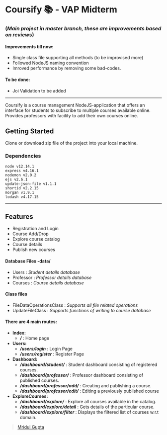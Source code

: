 # Coursify :books: - VAP Midterm 
### (*Main project in master branch, these are improvements based on reviews*)  

#### Improvements till now:
- Single class file supporting all methods (to be improvised more)
- Followed NodeJS naming convention
- Imroved performance by removing some bad-codes.  
#### To be done:
- Joi Validation to be added
---

Coursify is a course management NodeJS-application that offers an interface for students to subscribe to multiple courses available online.  
Provides professors with facility to add their own courses online.

## Getting Started

Clone or download zip file of the project into your local machine.

### Dependencies

```
node v12.14.1
express v4.16.1
nodemon v2.0.2
ejs v2.6.1
update-json-file v1.1.1
shortid v2.2.15
morgan v1.9.1
lodash v4.17.15
```  

---

## Features
- Registration and Login
- Course Add/Drop
- Explore course catalog
- Course details
- Publish new courses  

#### Database Files -data/
- Users : *Student details database*
- Professor : *Professor details database*
- Courses : *Course details database*  

#### Class files
- FileDataOperationsClass : *Supports all file related operations*
- UpdateFileClass : *Supports functions of writing to course database* 

#### There are 4 main routes:
- **Index:**
  * ***/*** : Home page 
- **Users:**
  * ***/users/login*** : Login Page
  * ***/users/register*** : Register Page 
- **Dashboard:**
  * ***/dashboard/student/*** : Student dashboard consisting of registered courses.
  * ***/dashboard/professor/*** : Professor dashboard consisting of published  courses.
  * ***/dashboard/professor/add/*** : Creating and publishing a course.
  * ***/dashboard/professor/edit/*** : Editing a previously published course 
- **ExploreCourses:**
  * ***/dashboard/explore/*** : Explore all courses available in the catalog.
  * ***/dashboard/explore/detail*** : Gets details of the particular course.
  * ***/dashboard/explore/filter*** : Displays the filtered list of courses w.r.t domain.


>[Mridul Gupta](https://www.linkedin.com/in/mridul-gupta2021/)

